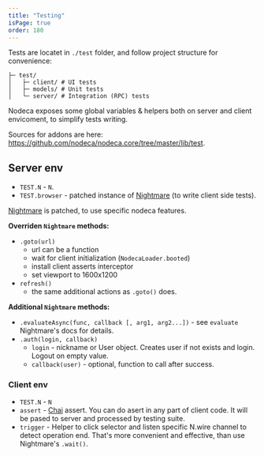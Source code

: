 ```yaml
---
title: "Testing"
isPage: true
order: 180
---
```


Tests are locatet in `./test` folder, and follow project structure for
convenience:

```
├─ test/
│   ├─ client/ # UI tests
│   ├─ models/ # Unit tests
│   └─ server/ # Integration (RPC) tests
```

Nodeca exposes some global variables & helpers both on server and client
envicoment, to simplify tests writing.

Sources for addons are here: https://github.com/nodeca/nodeca.core/tree/master/lib/test.


## Server env

- `TEST.N`       - `N`.
- `TEST.browser` - patched instance of [Nightmare](http://www.nightmarejs.org/)
  (to write client side tests).

[Nightmare](http://www.nightmarejs.org/) is patched, to use specific nodeca
features.

__Overriden `Nightmare` methods:__

- `.goto(url)`
  - url can be a function
  - wait for client initialization (`NodecaLoader.booted`)
  - install client asserts interceptor
  - set viewport to 1600x1200
- `refresh()`
  - the same additional actions as `.goto()` does.

__Additional `Nightmare` methods:__

- `.evaluateAsync(func, callback [, arg1, arg2...])` - see `evaluate`
   Nightmare's docs for details.
- `.auth(login, callback)`
  - `login` - nickname or User object. Creates user if not exists and login.
     Logout on empty value.
  - `callback(user)` - optional, function to call after success.


### Client env

- `TEST.N`  - `N`
- `assert`  - [Chai](http://chaijs.com/) assert. You can do asert in any part
  of client code. It will be pased to server and processed by testing suite.
- `trigger` - Helper to click selector and listen specific N.wire channel
  to detect operation end. That's more convenient and effective, than use
  Nightmare's `.wait()`.
